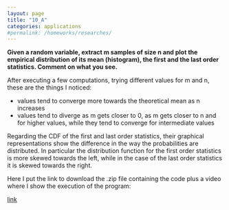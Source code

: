 ```yaml
---
layout: page
title: "10_A"
categories: applications
#permalink: /homeworks/researches/
---
```

<b>Given a random variable, extract m samples of size n and plot the empirical distribution of its mean (histogram), the first and the last order statistics. Comment on what you see.</b>

After executing a few computations, trying different values for m and n, these are the things I noticed:

- values tend to converge more towards the theoretical mean as n increases
- values tend to diverge as m gets closer to 0, as m gets closer to n and for higher values, while they tend to converge for intermediate values

Regarding the CDF of the first and last order statistics, their graphical representations show the difference in the way the probabilities are distributed. In particular the distribution function for the first order statistics is more skewed towards the left, while in the case of the last order statistics it is skewed towards the right.

Here I put the link to download the .zip file containing the code plus a video where I show the execution of the program:

[link](https://drive.google.com/file/d/1n3Xn276JQW1mvLcVvGw7rgABv7Kn8JQo/view?usp=sharing)
